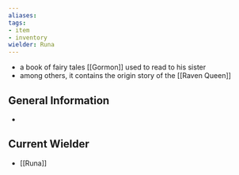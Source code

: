 ```yaml
---
aliases: 
tags: 
- item
- inventory
wielder: Runa
---
```


- a book of fairy tales [[Gormon]] used to read to his sister
- among others, it contains the origin story of the [[Raven Queen]]

## General Information
- 

## Current Wielder
- [[Runa]]

